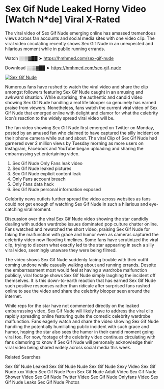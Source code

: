 ﻿# Sex Gif Nude Leaked Horny Video [Watch N*de] Viral X-Rated

The viral video of ﻿Sex Gif Nude emerging online has amassed tremendous views across fan accounts and social media sites with one video clip. The viral video circulating recently shows ﻿Sex Gif Nude in an unexpected and hilarious moment while in public running errands. 

Watch ░░▒▓██ ➤ https://hmhmed.com/sex-gif-nude

Download ░░▒▓██ ➤ https://hmhmed.com/sex-gif-nude

[![Sex Gif Nude](https://i.imgur.com/dJHk4Zq.gif)](https://hmhmed.com/sex-gif-nude)

Numerous fans have rushed to watch the viral video and share the clip amongst followers featuring ﻿Sex Gif Nude caught in an amusing and awkward situation. While surprising, the authentic and candid video showing ﻿Sex Gif Nude handling a real life blooper so genuinely has earned praise from viewers. Nonetheless, fans watch the current viral video of ﻿Sex Gif Nude that emerged online with delight and clamor for what the celebrity icon’s reaction to the widely spread viral video will be.

The fan video showing ﻿Sex Gif Nude first emerged on Twitter on Monday, posted by an amused fan who claimed to have captured the silly incident on their phone camera while out and about. The viral Clip of ﻿Sex Gif Nude had garnered over 2 million views by Tuesday morning as more users on Instagram, Facebook and YouTube began uploading and sharing the embarrassing yet entertaining video. 

1. ﻿Sex Gif Nude Only Fans leak video
2. ﻿Sex Gif Nude leaked pictures
3. ﻿Sex Gif Nude explicit content leak
4. Only Fans account breach
5. Only Fans data hack
6. ﻿Sex Gif Nude personal information exposed

Celebrity news outlets further spread the video across websites as fans could not get enough of watching ﻿Sex Gif Nude in such a hilarious and eye-catching viral moment. 

Discussion over the viral ﻿Sex Gif Nude video showing the star candidly dealing with sudden wardrobe issues dominated pop culture chatter online. Fans watched and rewatched the short video, praising ﻿Sex Gif Nude for taking the malfunction with grace and humor even as cameras captured the celebrity video now flooding timelines. Some fans have scrutinized the viral clip, trying to discern what exactly led to the star appearing in such a silly viral video, seemingly unaware they were being filmed.

The video shows ﻿Sex Gif Nude suddenly facing trouble with their outfit coming undone while casually walking about and running errands. Despite the embarrassment most would feel at having a wardrobe malfunction publicly, viral footage shows ﻿Sex Gif Nude simply laughing the incident off themselves. It is this down-to-earth reaction that has earned ﻿Sex Gif Nude such positive responses rather than ridicule after surprised fans rushed online to see the video and share the celebrity blooper seen around the internet.  

While reps for the star have not commented directly on the leaked embarrassing video, ﻿Sex Gif Nude will likely have to address the viral clip rapidly spreading online featuring quite the comedic celebrity wardrobe malfunction. Fans eagerly watch and share the video showing ﻿Sex Gif Nude handling the potentially humiliating public incident with such grace and humor, hoping the star also sees the humor in their candid moment going viral too. For now, footage of the celebrity video continues circulating with fans clamoring to know if ﻿Sex Gif Nude will personally acknowledge their viral video being shared widely across social media this week.

Related Searches

﻿Sex Gif Nude Leaked
﻿Sex Gif Nude Nude
﻿Sex Gif Nude Sexy Video
﻿Sex Gif Nude xxx Video
﻿Sex Gif Nude Porn
﻿Sex Gif Nude Adult Video
﻿Sex Gif Nude Shower Video
﻿Sex Gif Nude Twitter Video
﻿Sex Gif Nude Onlyfans Video
﻿Sex Gif Nude Leaks
﻿Sex Gif Nude Photos